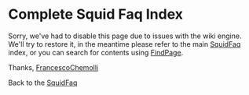 # Complete Squid Faq Index

Sorry, we've had to disable this page due to issues with the wiki
engine. We'll try to restore it, in the meantime please refer to the
main
[SquidFaq](https://wiki.squid-cache.org/SquidFaq/FaqIndex/SquidFaq#)
index, or you can search for contents using
[FindPage](https://wiki.squid-cache.org/SquidFaq/FaqIndex/FindPage#).

Thanks,
[FrancescoChemolli](https://wiki.squid-cache.org/SquidFaq/FaqIndex/FrancescoChemolli#)

Back to the
[SquidFaq](https://wiki.squid-cache.org/SquidFaq/FaqIndex/SquidFaq#)
